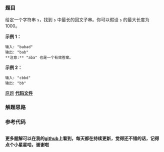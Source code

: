 ### 题目
给定一个字符串 `s`，找到 `s` 中最长的回文子串。你可以假设 `s` 的最大长度为 1000。

**示例 1：**

    
    
    输入: "babad"
    输出: "bab"
    **注意:** "aba" 也是一个有效答案。
    

**示例 2：**

    
    
    输入: "cbbd"
    输出: "bb"
    

[原题](https://leetcode-cn.com/problems/longest-palindromic-substring/)    **[代码文件]()**


### 解题思路




### 参考代码

```go


```




**更多题解可以在我的[github](https://github.com/LZH139/leetcode_Go)上看到，每天都在持续更新，觉得还不错的话，记得点个小星星哈，谢谢啦**
